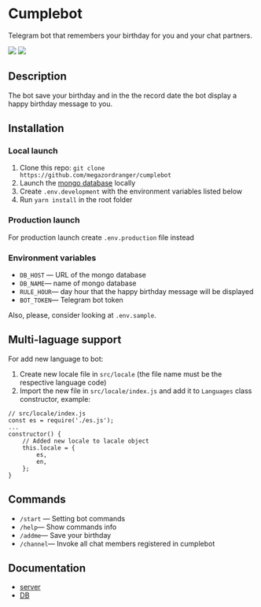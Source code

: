 # Cumplebot

Telegram bot that remembers your birthday for you and your chat partners.

<!-- PROJECT SHIELDS -->

![](https://img.shields.io/badge/build-node-brightgreen) ![](https://img.shields.io/badge/license-MIT-green)

## Description

The bot save your birthday and in the the record date the bot display a happy birthday message to you.

## Installation

### Local launch

1. Clone this repo: `git clone https://github.com/megazordranger/cumplebot`
2. Launch the [mongo database](https://www.mongodb.com/) locally
3. Create `.env.development` with the environment variables listed below
4. Run `yarn install` in the root folder

### Production launch

For production launch create `.env.production` file instead

### Environment variables

- `DB_HOST` — URL of the mongo database
- `DB_NAME`— name of mongo database
- `RULE_HOUR`— day hour that the happy birthday message will be displayed
- `BOT_TOKEN`— Telegram bot token

Also, please, consider looking at `.env.sample`.

## Multi-laguage support

For add new language to bot:

1. Create new locale file in `src/locale` (the file name must be the respective language code)
2. Import the new file in `src/locale/index.js` and add it to `Languages` class constructor, example:

```
// src/locale/index.js
const es = require('./es.js');
...
constructor() {
    // Added new locale to lacale object
	this.locale = {
		es,
		en,
	};
}
```

## Commands

- `/start` — Setting bot commands
- `/help`— Show commands info
- `/addme`— Save your birthday
- `/channel`— Invoke all chat members registered in cumplebot

## Documentation

- [server](https://megazordranger.github.io/cumplebot/server/index.html)
- [DB](https://megazordranger.github.io/cumplebot/db/cumplebot.html)
